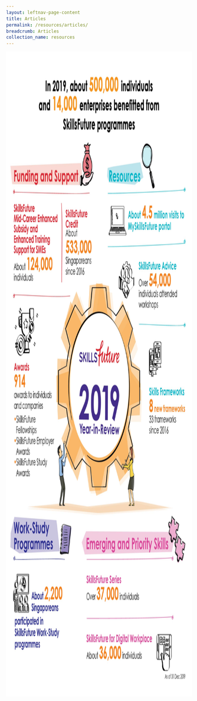 ```yaml
---
layout: leftnav-page-content
title: Articles
permalink: /resources/articles/
breadcrumb: Articles
collection_name: resources
---
```


<img src="/images/review.jpg" align="center" style="width:1240px;height:1750px;">

